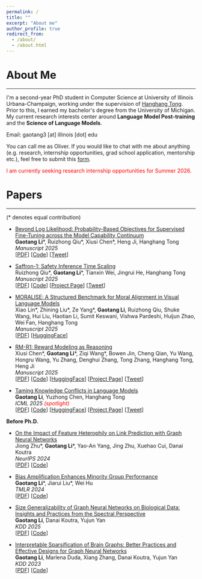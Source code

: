 ```yaml
---
permalink: /
title: ""
excerpt: "About me"
author_profile: true
redirect_from: 
  - /about/
  - /about.html
---
```




About Me
======
---

I'm a second-year PhD student in Computer Science at University of Illinois Urbana-Champaign, working under the supervision of [Hanghang Tong](http://tonghanghang.org/). Prior to this, I earned my bachelor's degree from the University of Michigan. My current research interests center around **Language Model Post-training** and the **Science of Language Models**.



<!-- My research lies broadly in language models, where I aim to build a solid scientific foundation of key phenomena and problems and to develop practically effective pipelines for important downstream applications.  -->
<!-- My current research interests center around **Language Model Post-training**. -->

Email: gaotang3 \[at\] illinois [dot] edu 

You can call me as Oliver. If you would like to chat with me about anything (e.g. research, internship opportunities, grad school application, mentorship etc.), feel free to submit this [form](https://forms.gle/VLyum8ikzMvoDmvo8).


<span style="color:red">
  I am currently seeking research internship opportunities for Summer 2026.
</span>

Papers
======
---
(\* denotes equal contribution)

* [Beyond Log Likelihood: Probability-Based Objectives for Supervised Fine-Tuning across the Model Capability Continuum](https://arxiv.org/abs/2510.00526)<br> 
**Gaotang Li**\*, Ruizhong Qiu\*, Xiusi Chen\*, Heng Ji, Hanghang Tong<br>
*Manuscript 2025*<br> 
[[PDF](https://arxiv.org/pdf/2510.00526)] [[Code](https://github.com/GaotangLi/Beyond-Log-Likelihood)] [[Tweet](https://x.com/GaotangLi/status/1973796366116692292)]<br>


* [Saffron-1: Safety Inference Time Scaling](https://www.arxiv.org/abs/2506.06444)<br> 
Ruizhong Qiu\*, **Gaotang Li**\*, Tianxin Wei, Jingrui He, Hanghang Tong<br>
*Manuscript 2025*<br> 
[[PDF](https://www.arxiv.org/pdf/2506.06444)] [[Code](https://github.com/q-rz/saffron)] [[Project Page](https://q-rz.github.io/p/saffron/)] [[Tweet](https://x.com/GaotangLi/status/1932289294657626189)]<br>

* [MORALISE: A Structured Benchmark for Moral Alignment in Visual Language Models](https://arxiv.org/abs/2505.14728)<br> 
Xiao Lin\*, Zhining Liu\*, Ze Yang\*, **Gaotang Li**, Ruizhong Qiu, Shuke Wang, Hui Liu, Haotian Li, Sumit Keswani, Vishwa Pardeshi, Huijun Zhao, Wei Fan, Hanghang Tong<br>
*Manuscript 2025*<br> 
[[PDF](https://arxiv.org/pdf/2505.14728)] [[HuggingFace](https://huggingface.co/datasets/Ze1025/MORALISE)]<br>

* [RM-R1: Reward Modeling as Reasoning](https://arxiv.org/abs/2505.02387)<br> 
Xiusi Chen\*, **Gaotang Li**\*, Ziqi Wang\*, Bowen Jin, Cheng Qian, Yu Wang, Hongru Wang, Yu Zhang, Denghui Zhang, Tong Zhang, Hanghang Tong, Heng Ji<br>
*Manuscript 2025*<br> 
[[PDF](https://arxiv.org/pdf/2505.02387)] [[Code](https://github.com/RM-R1-UIUC/RM-R1)] [[HuggingFace](https://huggingface.co/collections/gaotang/rm-r1-681128cdab932701cad844c8)] [[Project Page](https://rm-r1-uiuc.github.io/rmr1-site/)] [[Tweet](https://x.com/xiusi_chen/status/1919748233095450922)]<br>

* [Taming Knowledge Conflicts in Language Models](https://www.arxiv.org/abs/2503.10996)<br> 
**Gaotang Li**, Yuzhong Chen, Hanghang Tong<br>
*ICML 2025 <span style="color: red;">(spotlight)</span>*<br> 
[[PDF](https://www.arxiv.org/pdf/2503.10996)] [[Code](https://github.com/GaotangLi/JUICE)] [[HuggingFace](https://huggingface.co/collections/gaotang/knowledge-conflict-681408090438726d04c440ca)] [[Project Page](https://gaotangli.github.io/project_page/Taming-Knowledge-Conflict/)] [[Tweet](https://x.com/GaotangLi/status/1918155972050395531)]<br>

**Before Ph.D.**

* [On the Impact of Feature Heterophily on Link Prediction with Graph Neural Networks](https://arxiv.org/abs/2409.17475)<br> 
Jiong Zhu\*, **Gaotang Li**\*, Yao-An Yang, Jing Zhu, Xuehao Cui, Danai Koutra<br>
*NeurIPS 2024*<br> 
[[PDF](https://openreview.net/pdf?id=3LZHatxUa9)] [[Code](https://github.com/GemsLab/HeteLinkPred)]<br>

* [Bias Amplification Enhances Minority Group Performance](http://arxiv.org/abs/2309.06717)<br>
**Gaotang Li**\*, Jiarui Liu\*, Wei Hu<br>
*TMLR 2024*<br> 
[[PDF](https://arxiv.org/abs/2309.06717)] [[Code](https://github.com/GaotangLi/BAM)]<br>

* [Size Generalizability of Graph Neural Networks on Biological Data: Insights and Practices from the Spectral Perspective](https://arxiv.org/abs/2305.15611)<br>
**Gaotang Li**, Danai Koutra, Yujun Yan<br>
*KDD 2025*<br> 
[[PDF](https://arxiv.org/abs/2305.15611)] [[Code](https://gaotangli.github.io/)]<br>

* [Interpretable Sparsification of Brain Graphs: Better Practices and Effective Designs for Graph Neural Networks](https://dl.acm.org/doi/abs/10.1145/3580305.3599394)<br>
**Gaotang Li**, Marlena Duda, Xiang Zhang, Danai Koutra, Yujun Yan<br>
*KDD 2023*<br>
[[PDF](https://dl.acm.org/doi/abs/10.1145/3580305.3599394)] [[Code](https://github.com/GaotangLi/IGS)]<br>
